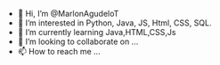 - 👋 Hi, I’m @MarlonAgudeloT
- 👀 I’m interested in Python, Java, JS, Html, CSS, SQL.
- 🌱 I’m currently learning Java,HTML,CSS,Js
- 💞️ I’m looking to collaborate on ...
- 📫 How to reach me ...

<!---
MarlonAgudeloT/MarlonAgudeloT is a ✨ special ✨ repository because its `README.md` (this file) appears on your GitHub profile.
You can click the Preview link to take a look at your changes.
--->
